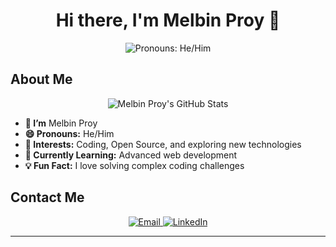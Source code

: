 <h1 align="center">Hi there, I'm Melbin Proy 👋</h1>

<p align="center">
  <img src="https://img.shields.io/badge/Pronouns-He%2FHim-blue" alt="Pronouns: He/Him">
<!--   <img src="https://img.shields.io/badge/Interests-Coding%2C%20Open%20Source%2C%20Tech-brightgreen" alt="Interests: Coding, Open Source, Tech">
  <img src="https://img.shields.io/badge/Currently%20Learning-Advanced%20Web%20Development-yellow" alt="Currently Learning: Advanced Web Development"> -->
</p>

## About Me

<p align="center">
  <img src="https://github-readme-stats.vercel.app/api?username=melbinproy&show_icons=true&theme=radical" alt="Melbin Proy's GitHub Stats">
</p>

- **👋 I’m** Melbin Proy
- **😄 Pronouns:** He/Him
- **👀 Interests:** Coding, Open Source, and exploring new technologies
- **🌱 Currently Learning:** Advanced web development
- **💡 Fun Fact:** I love solving complex coding challenges

## Contact Me

<p align="center">
  <a href="mailto:melbinproy76@gmail.com">
    <img src="https://img.shields.io/badge/Email-melbinproy76@gmail.com-red" alt="Email">
  </a>
  <a href="https://www.linkedin.com/in/melbin-proy">
    <img src="https://img.shields.io/badge/LinkedIn-Melbin%20P%20Roy-blue" alt="LinkedIn">
  </a>
</p>

---

